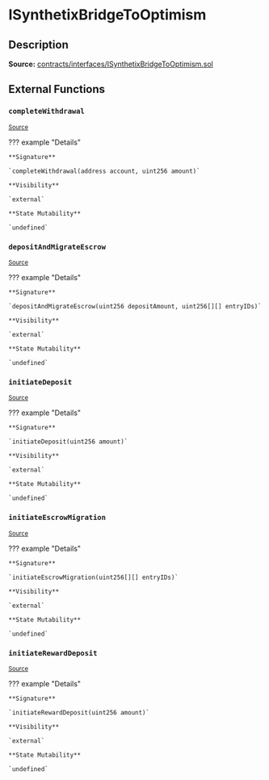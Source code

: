 # ISynthetixBridgeToOptimism

## Description

**Source:** [contracts/interfaces/ISynthetixBridgeToOptimism.sol](https://github.com/Synthetixio/synthetix/tree/v2.39.2/contracts/interfaces/ISynthetixBridgeToOptimism.sol)

## External Functions

### `completeWithdrawal`

<sub>[Source](https://github.com/Synthetixio/synthetix/tree/v2.39.2/contracts/interfaces/ISynthetixBridgeToOptimism.sol#L7)</sub>

??? example "Details"

    **Signature**

    `completeWithdrawal(address account, uint256 amount)`

    **Visibility**

    `external`

    **State Mutability**

    `undefined`

### `depositAndMigrateEscrow`

<sub>[Source](https://github.com/Synthetixio/synthetix/tree/v2.39.2/contracts/interfaces/ISynthetixBridgeToOptimism.sol#L16)</sub>

??? example "Details"

    **Signature**

    `depositAndMigrateEscrow(uint256 depositAmount, uint256[][] entryIDs)`

    **Visibility**

    `external`

    **State Mutability**

    `undefined`

### `initiateDeposit`

<sub>[Source](https://github.com/Synthetixio/synthetix/tree/v2.39.2/contracts/interfaces/ISynthetixBridgeToOptimism.sol#L10)</sub>

??? example "Details"

    **Signature**

    `initiateDeposit(uint256 amount)`

    **Visibility**

    `external`

    **State Mutability**

    `undefined`

### `initiateEscrowMigration`

<sub>[Source](https://github.com/Synthetixio/synthetix/tree/v2.39.2/contracts/interfaces/ISynthetixBridgeToOptimism.sol#L12)</sub>

??? example "Details"

    **Signature**

    `initiateEscrowMigration(uint256[][] entryIDs)`

    **Visibility**

    `external`

    **State Mutability**

    `undefined`

### `initiateRewardDeposit`

<sub>[Source](https://github.com/Synthetixio/synthetix/tree/v2.39.2/contracts/interfaces/ISynthetixBridgeToOptimism.sol#L14)</sub>

??? example "Details"

    **Signature**

    `initiateRewardDeposit(uint256 amount)`

    **Visibility**

    `external`

    **State Mutability**

    `undefined`

